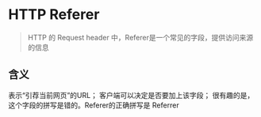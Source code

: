# HTTP Referer

> HTTP 的 Request header 中，Referer是一个常见的字段，提供访问来源的信息

## 含义

表示“引荐当前网页”的URL；
客户端可以决定是否要加上该字段；
很有趣的是，这个字段的拼写是错的。Referer的正确拼写是 Referrer
